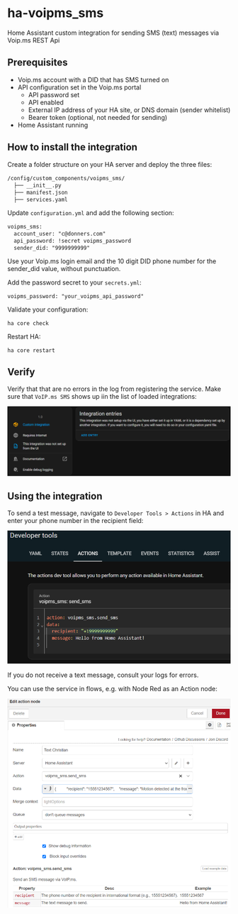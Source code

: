 # ha-voipms_sms
Home Assistant custom integration for sending SMS (text) messages via Voip.ms REST Api 

## Prerequisites
- Voip.ms account with a DID that has SMS turned on
- API configuration set in the Voip.ms portal
  - API password set
  - API enabled
  - External IP address of your HA site, or DNS domain (sender whitelist)
  - Bearer token (optional, not needed for sending)
- Home Assistant running

## How to install the integration

Create a folder structure on your HA server and deploy the three files:

```
/config/custom_components/voipms_sms/
  ├── __init__.py
  ├── manifest.json
  ├── services.yaml
```  

Update `configuration.yml` and add the following section:

```
voipms_sms:
  account_user: "c@donners.com"
  api_password: !secret voipms_password
  sender_did: "9999999999"
```

Use your Voip.ms login email and the 10 digit DID phone number for the sender_did value, without punctuation.

Add the password secret to your `secrets.yml`:

```
voipms_password: "your_voipms_api_password"
```

Validate your configuration:

```
ha core check
```

Restart HA:

```
ha core restart
```

## Verify

Verify that that are no errors in the log from registering the service. 
Make sure that `VoIP.ms SMS` shows up iin the list of loaded integrations:

![alt text](custom-integration.png)


## Using the integration

To send a test message, navigate to `Developer Tools > Actions` in HA and enter your phone number in the recipient field:

![alt text](developer-tools.png)

If you do not receive a text message, consult your logs for errors.

You can use the service in flows, e.g. with Node Red as an Action node:

![alt text](node-red.png)